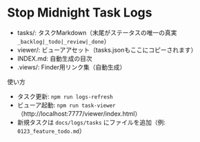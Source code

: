 # Stop Midnight Task Logs

- tasks/: タスクMarkdown（末尾がステータスの唯一の真実 `_backlog|_todo|_review|_done`）
- viewer/: ビューアアセット（tasks.jsonもここにコピーされます）
- INDEX.md: 自動生成の目次
- .views/: Finder用リンク集（自動生成）

使い方
- タスク更新: `npm run logs-refresh`
- ビューア起動: `npm run task-viewer`（http://localhost:7777/viewer/index.html）
- 新規タスクは `docs/logs/tasks` にファイルを追加（例: `0123_feature_todo.md`）

